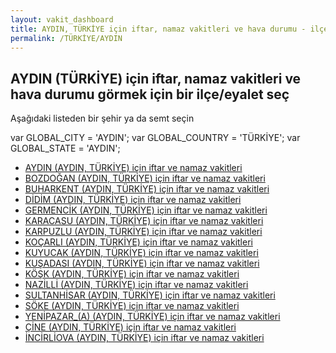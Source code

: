 ```yaml
---
layout: vakit_dashboard
title: AYDIN, TÜRKİYE için iftar, namaz vakitleri ve hava durumu - ilçe/eyalet seç
permalink: /TÜRKİYE/AYDIN
---
```


## AYDIN (TÜRKİYE) için iftar, namaz vakitleri ve hava durumu  görmek için bir ilçe/eyalet seç

Aşağıdaki listeden bir şehir ya da semt seçin



  var GLOBAL_CITY = 'AYDIN';
  var GLOBAL_COUNTRY = 'TÜRKİYE';
  var GLOBAL_STATE = 'AYDIN';
* [AYDIN (AYDIN, TÜRKİYE) için iftar ve namaz vakitleri](/TÜRKİYE/AYDIN/AYDIN)
* [BOZDOĞAN (AYDIN, TÜRKİYE) için iftar ve namaz vakitleri](/TÜRKİYE/AYDIN/BOZDOĞAN)
* [BUHARKENT (AYDIN, TÜRKİYE) için iftar ve namaz vakitleri](/TÜRKİYE/AYDIN/BUHARKENT)
* [DİDİM (AYDIN, TÜRKİYE) için iftar ve namaz vakitleri](/TÜRKİYE/AYDIN/DİDİM)
* [GERMENCİK (AYDIN, TÜRKİYE) için iftar ve namaz vakitleri](/TÜRKİYE/AYDIN/GERMENCİK)
* [KARACASU (AYDIN, TÜRKİYE) için iftar ve namaz vakitleri](/TÜRKİYE/AYDIN/KARACASU)
* [KARPUZLU (AYDIN, TÜRKİYE) için iftar ve namaz vakitleri](/TÜRKİYE/AYDIN/KARPUZLU)
* [KOÇARLI (AYDIN, TÜRKİYE) için iftar ve namaz vakitleri](/TÜRKİYE/AYDIN/KOÇARLI)
* [KUYUCAK (AYDIN, TÜRKİYE) için iftar ve namaz vakitleri](/TÜRKİYE/AYDIN/KUYUCAK)
* [KUŞADASI (AYDIN, TÜRKİYE) için iftar ve namaz vakitleri](/TÜRKİYE/AYDIN/KUŞADASI)
* [KÖŞK (AYDIN, TÜRKİYE) için iftar ve namaz vakitleri](/TÜRKİYE/AYDIN/KÖŞK)
* [NAZİLLİ (AYDIN, TÜRKİYE) için iftar ve namaz vakitleri](/TÜRKİYE/AYDIN/NAZİLLİ)
* [SULTANHİSAR (AYDIN, TÜRKİYE) için iftar ve namaz vakitleri](/TÜRKİYE/AYDIN/SULTANHİSAR)
* [SÖKE (AYDIN, TÜRKİYE) için iftar ve namaz vakitleri](/TÜRKİYE/AYDIN/SÖKE)
* [YENİPAZAR_(A) (AYDIN, TÜRKİYE) için iftar ve namaz vakitleri](/TÜRKİYE/AYDIN/YENİPAZAR_(A))
* [ÇİNE (AYDIN, TÜRKİYE) için iftar ve namaz vakitleri](/TÜRKİYE/AYDIN/ÇİNE)
* [İNCİRLİOVA (AYDIN, TÜRKİYE) için iftar ve namaz vakitleri](/TÜRKİYE/AYDIN/İNCİRLİOVA)
</script>
<script type="text/javascript">